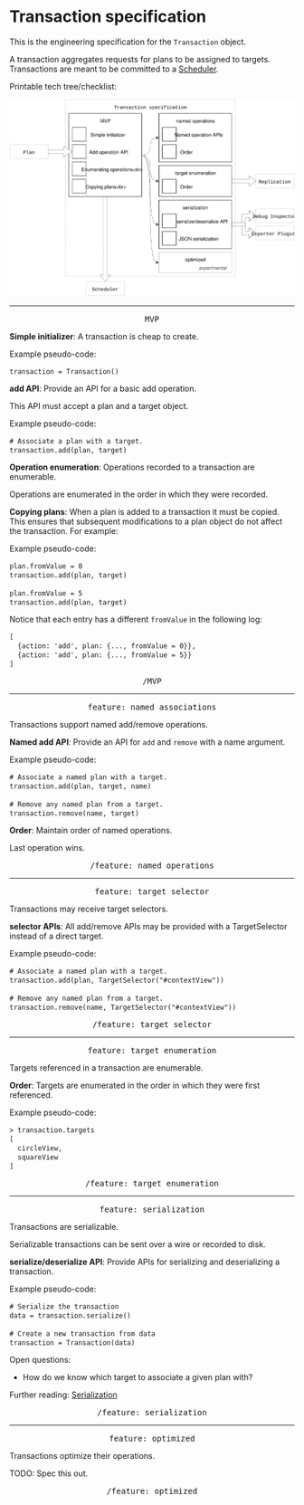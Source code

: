 # Transaction specification

This is the engineering specification for the `Transaction` object.

A transaction aggregates requests for plans to be assigned to targets. Transactions are meant to be committed to a [Scheduler](scheduler.md).

Printable tech tree/checklist:

![](../../_assets/TransactionTechTree.svg)

---

<p style="text-align:center"><tt>MVP</tt></p>

**Simple initializer**: A transaction is cheap to create.

Example pseudo-code:

    transaction = Transaction()

**add API**: Provide an API for a basic add operation.

This API must accept a plan and a target object.

Example pseudo-code:

    # Associate a plan with a target.
    transaction.add(plan, target)

**Operation enumeration**: Operations recorded to a transaction are enumerable.

Operations are enumerated in the order in which they were recorded.

**Copying plans**: When a plan is added to a transaction it must be copied. This ensures that subsequent modifications to a plan object do not affect the transaction. For example:

Example pseudo-code:

    plan.fromValue = 0
    transaction.add(plan, target)
    
    plan.fromValue = 5
    transaction.add(plan, target)

Notice that each entry has a different `fromValue` in the following log:

    [
      {action: 'add', plan: {..., fromValue = 0}}, 
      {action: 'add', plan: {..., fromValue = 5}}
    ]

<p style="text-align:center"><tt>/MVP</tt></p>

---

<p style="text-align:center"><tt>feature: named associations</tt></p>

Transactions support named add/remove operations.

**Named add API**: Provide an API for `add` and `remove` with a name argument.

Example pseudo-code:

    # Associate a named plan with a target.
    transaction.add(plan, target, name)
    
    # Remove any named plan from a target.
    transaction.remove(name, target)

**Order**: Maintain order of named operations.

Last operation wins.

<p style="text-align:center"><tt>/feature: named operations</tt></p>

---

<p style="text-align:center"><tt>feature: target selector</tt></p>

Transactions may receive target selectors.

**selector APIs**: All add/remove APIs may be provided with a TargetSelector instead of a direct target.

Example pseudo-code:

    # Associate a named plan with a target.
    transaction.add(plan, TargetSelector("#contextView"))
    
    # Remove any named plan from a target.
    transaction.remove(name, TargetSelector("#contextView"))

<p style="text-align:center"><tt>/feature: target selector</tt></p>

---

<p style="text-align:center"><tt>feature: target enumeration</tt></p>

Targets referenced in a transaction are enumerable.

**Order**: Targets are enumerated in the order in which they were first referenced.

Example pseudo-code:

    > transaction.targets
    [
      circleView,
      squareView
    ]

<p style="text-align:center"><tt>/feature: target enumeration</tt></p>

---

<p style="text-align:center"><tt>feature: serialization</tt></p>

Transactions are serializable.

Serializable transactions can be sent over a wire or recorded to disk.

**serialize/deserialize API**: Provide APIs for serializing and deserializing a transaction.

Example pseudo-code:

    # Serialize the transaction
    data = transaction.serialize()
    
    # Create a new transaction from data
    transaction = Transaction(data)

Open questions:

- How do we know which target to associate a given plan with?

Further reading: [Serialization](../serialization.md)

<p style="text-align:center"><tt>/feature: serialization</tt></p>

---

<p style="text-align:center"><tt>feature: optimized</tt></p>

Transactions optimize their operations.

TODO: Spec this out.

<p style="text-align:center"><tt>/feature: optimized</tt></p>
